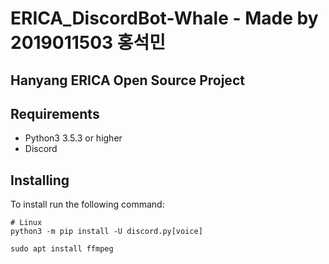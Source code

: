 # ERICA_DiscordBot-Whale - Made by 2019011503 홍석민

## Hanyang ERICA Open Source Project

## Requirements

* Python3 3.5.3 or higher
* Discord

## Installing

To install run the following command:

```
# Linux
python3 -m pip install -U discord.py[voice]

sudo apt install ffmpeg
```
